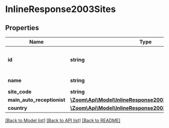 # InlineResponse2003Sites

## Properties
Name | Type | Description | Notes
------------ | ------------- | ------------- | -------------
**id** | **string** | Site ID. Unique Identifier of the site. | [optional] 
**name** | **string** | Name of the Site. | [optional] 
**site_code** | **string** | Site Code | [optional] 
**main_auto_receptionist** | [**\Zoom\Api\Model\InlineResponse2003MainAutoReceptionist**](InlineResponse2003MainAutoReceptionist.md) |  | [optional] 
**country** | [**\Zoom\Api\Model\InlineResponse2003Country**](InlineResponse2003Country.md) |  | [optional] 

[[Back to Model list]](../README.md#documentation-for-models) [[Back to API list]](../README.md#documentation-for-api-endpoints) [[Back to README]](../README.md)



